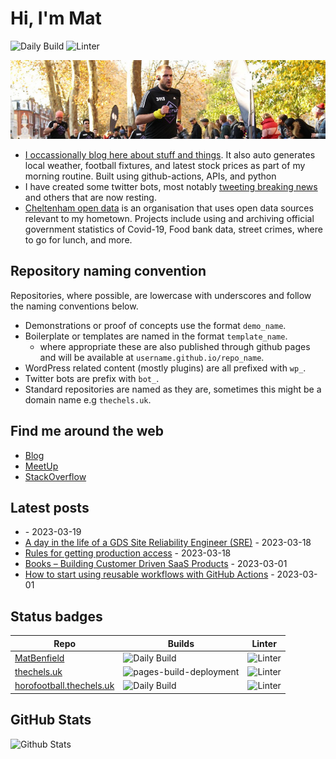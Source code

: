 # Hi, I'm Mat

![Daily Build](https://github.com/MatBenfield/MatBenfield/workflows/Daily%20Build/badge.svg) ![Linter](https://github.com/MatBenfield/MatBenfield/workflows/Linter/badge.svg)

![banner photo of Mat running in London](https://raw.githubusercontent.com/MatBenfield/MatBenfield/master/images/gh-header-image-cropped.jpg)


* [I occassionally blog here about stuff and things](https://thechels.uk). It also auto generates local weather, football fixtures, and latest stock prices as part of my morning routine. Built using github-actions, APIs, and python
* I have created some twitter bots, most notably [tweeting breaking news](https://github.com/TheChelsOrg/bot_tocfcws_news) and others that are now resting.
* [Cheltenham open data](https://cheltenham-open-data.github.io) is an organisation that uses open data sources relevant to my hometown. Projects include using and archiving official government statistics of Covid-19, Food bank data, street crimes, where to go for lunch, and more.

## Repository naming convention

Repositories, where possible, are lowercase with underscores and follow the naming conventions below.

- Demonstrations or proof of concepts use the format `demo_name`.
- Boilerplate or templates are named in the format `template_name`.
  - where appropriate these are also published through github pages and will be available at `username.github.io/repo_name`.
- WordPress related content (mostly plugins) are all prefixed with `wp_`.
- Twitter bots are prefix with `bot_`.
- Standard repositories are named as they are, sometimes this might be a domain name e.g `thechels.uk`.

## Find me around the web

- [Blog](https://thechels.uk)
- [MeetUp](https://www.meetup.com/members/197754442/)
- [StackOverflow](https://stackoverflow.com/users/894932/mat-benfield?tab=topactivity)

## Latest posts

<!-- blog starts -->
- [](https://thechels.uk/2023-03-01-fail-fast,-move-on-what-to-do-with-a-players) - 2023-03-19
- [A day in the life of a GDS Site Reliability Engineer (SRE)](https://thechels.uk/a-day-in-the-life-of-a-gds-site-reliability-engineer-(sre)) - 2023-03-18
- [Rules for getting production access](https://thechels.uk/rules-for-getting-production-access) - 2023-03-18
- [Books – Building Customer Driven SaaS Products](https://thechels.uk/books-building-customer-driven-saas-products) - 2023-03-01
- [How to start using reusable workflows with GitHub Actions](https://thechels.uk/how-to-start-using-reusable-workflows-with-github-actions) - 2023-03-01
<!-- blog ends -->

## Status badges

| Repo | Builds | Linter |
|--|--|--|
| [MatBenfield](https://github.com/MatBenfield/MatBenfield) | ![Daily Build](https://github.com/MatBenfield/MatBenfield/workflows/Daily%20Build/badge.svg) | ![Linter](https://github.com/MatBenfield/MatBenfield/workflows/Linter/badge.svg) |
| [thechels.uk](https://github.com/MatBenfield/thechels.uk) | ![pages-build-deployment](https://github.com/MatBenfield/TheChels.uk/actions/workflows/pages/pages-build-deployment/badge.svg) | ![Linter](https://github.com/MatBenfield/TheChels.uk/workflows/Linter/badge.svg) |
| [horofootball.thechels.uk](https://github.com/MatBenfield/horofootball.thechels.uk/) | ![Daily Build](https://github.com/MatBenfield/horofootball.thechels.uk/workflows/Daily%20Build/badge.svg) | ![Linter](https://github.com/MatBenfield/horofootball.thechels.uk/workflows/Linter/badge.svg) |

## GitHub Stats

![Github Stats](https://github-readme-stats.vercel.app/api?username=MatBenfield&show_icons=true)
